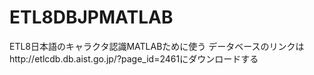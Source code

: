 # ETL8DBJPMATLAB
ETL8日本語のキャラクタ認識MATLABために使う
データベースのリンクはhttp://etlcdb.db.aist.go.jp/?page_id=2461にダウンロードする
